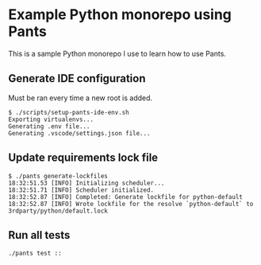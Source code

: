 # Example Python monorepo using Pants

This is a sample Python monorepo I use to learn how to use Pants.

## Generate IDE configuration

Must be ran every time a new root is added.

```shell
$ ./scripts/setup-pants-ide-env.sh
Exporting virtualenvs...
Generating .env file...
Generating .vscode/settings.json file...
```

## Update requirements lock file

```shell
$ ./pants generate-lockfiles
18:32:51.53 [INFO] Initializing scheduler...
18:32:51.71 [INFO] Scheduler initialized.
18:32:52.87 [INFO] Completed: Generate lockfile for python-default
18:32:52.87 [INFO] Wrote lockfile for the resolve `python-default` to 3rdparty/python/default.lock
```

## Run all tests

```shell
./pants test ::
```
